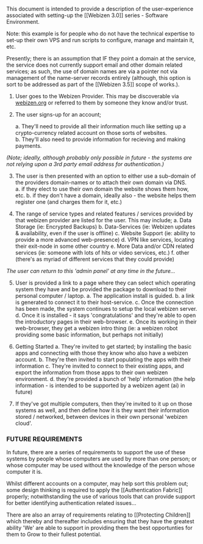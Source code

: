 
This document is intended to provide a description of the user-experience associated with setting-up the [[Webizen 3.0]] series - Software Environment. 

Note: this example is for people who do not have the technical expertise to set-up their own VPS and run scripts to configure, manage and maintain it, etc.  

Presently; there is an assumption that IF they point a domain at the service, the service does not currently support email and other domain related services; as such, the use of domain names are via a pointer not via management of the name-server records entirely (although, this option is sort to be addressed as part of the [[Webizen 3.5]] scope of works.). 

1. User goes to the Webizen Provider.  This may be discoverable via [webizen.org](http://www.webizen.org/) or referred to them by someone they know and/or trust.
    
2. The user signs-up for an account;  
   
	a.  They'll need to provide all their information much like setting up a crypto-currency related account on those sorts of websites.  
	b. They'll also need to provide information for recieving and making payments. 

*(Note; ideally, although probably only possible in future - the systems are not relying upon a 3rd party email address for authentication.)*

3. The user is then presented with an option to either use a sub-domain of the providers domain-names or to attach their own domain via DNS.  
	a. if they elect to use their own domain the website shows them how, etc.
	b. if they don't have a domain, ideally also - the website helps them register one (and charges them for it, etc.)

4. The range of service types and related features / services provided by that webizen provider are listed for the user. This may include;
	a. Data Storage (ie: Encrypted Backups)
	b. Data-Services (ie: Webizen updates & availability, even if the user is offline)
	c. Website Support (ie: ability to provide a more advanced web-presence)
	d. VPN like services, locating their exit-node in some other country
	e. More Data and/or CDN related services 
		(ie: someone with lots of hits or video services, etc.)
	f. other (there's as myriad of different services that they could provide)

*The user can return to this 'admin panel' at any time in the future...*

5. User is provided a link to a page where they can select which operating system they have and be provided the package to download to their personal computer / laptop.
	a. The application install is guided.
	b. a link is generated to connect it to their host-service.
	c. Once the connection has been made, the system continues to setup the local webizen server.
	d. Once it is installed - it says 'congratulations' and they're able to open the introductory pages in their web-browser.
	e. Once its working in their web-browser, they get a webizen intro thing 
	(ie: a webizen robot providing some basic information, but perhaps not initially)
	
6. Getting Started
	 a. They're invited to get started; by installing the basic apps and connecting with those they know who also have a webizen account.
	 b. They're then invited to start populating the apps with their information
	 c. They're invited to connect to their existing apps, and export the information from those apps to their own webizen environment.
	 d. they're provided a bunch of 'help' information
	 (the help information - is intended to be supported by a webizen agent (ai) in future)

7. If they've got multiple computers, then they're invited to it up on those systems as well, and then define how it is they want their information stored / networked, between devices in their own personal 'webizen cloud'.

### FUTURE REQUIREMENTS

In future, there are a series of requirements to support the use of these systems by people whose computers are used by more than one person; or whose computer may be used without the knowledge of the person whose computer it is.  

Whilst different accounts on a computer, may help sort this problem out; some design thinking is required to apply the [[Authentication Fabric]] properly; notwithstanding the use of various tools that can provide support for better identifying authentication related issues...

There are also an array of requirements relating to [[Protecting Children]] which thereby and thereafter includes ensuring that they have the greatest ability 'We' are able to support in providing them the best opportunties for them to Grow to their fullest potential.